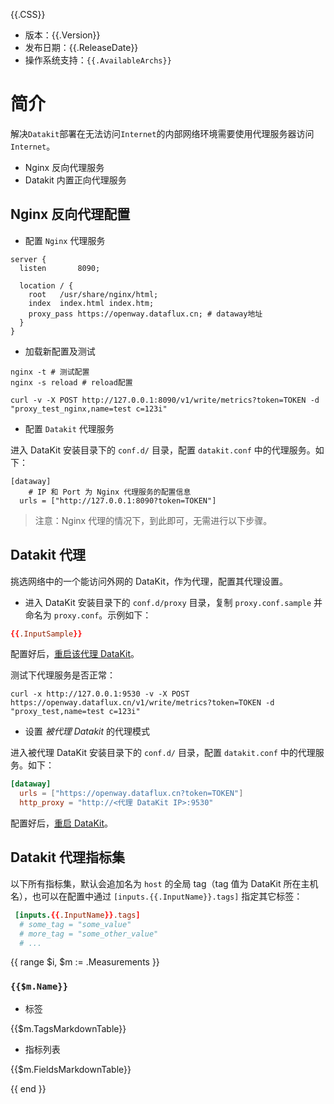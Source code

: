 {{.CSS}}

- 版本：{{.Version}}
- 发布日期：{{.ReleaseDate}}
- 操作系统支持：`{{.AvailableArchs}}`

# 简介

解决`Datakit`部署在无法访问`Internet`的内部网络环境需要使用代理服务器访问`Internet`。

- Nginx 反向代理服务
- Datakit 内置正向代理服务

## Nginx 反向代理配置

- 配置 `Nginx` 代理服务

```
server {
  listen       8090;

  location / {
    root   /usr/share/nginx/html;
    index  index.html index.htm;
    proxy_pass https://openway.dataflux.cn; # dataway地址
  }
}
```

- 加载新配置及测试

```
nginx -t # 测试配置
nginx -s reload # reload配置

curl -v -X POST http://127.0.0.1:8090/v1/write/metrics?token=TOKEN -d "proxy_test_nginx,name=test c=123i"
```

- 配置 `Datakit` 代理服务

进入 DataKit 安装目录下的 `conf.d/` 目录，配置 `datakit.conf` 中的代理服务。如下：

```
[dataway]
	# IP 和 Port 为 Nginx 代理服务的配置信息
  urls = ["http://127.0.0.1:8090?token=TOKEN"]
```

> 注意：Nginx 代理的情况下，到此即可，无需进行以下步骤。

## Datakit 代理

挑选网络中的一个能访问外网的 DataKit，作为代理，配置其代理设置。

- 进入 DataKit 安装目录下的 `conf.d/proxy` 目录，复制 `proxy.conf.sample` 并命名为 `proxy.conf`。示例如下：

```toml
{{.InputSample}}
```

配置好后，[重启该代理 DataKit](datakit-how-to#147762ed)。

测试下代理服务是否正常：

```shell
curl -x http://127.0.0.1:9530 -v -X POST https://openway.dataflux.cn/v1/write/metrics?token=TOKEN -d "proxy_test,name=test c=123i"
```

- 设置 _被代理 Datakit_ 的代理模式

进入被代理 DataKit 安装目录下的 `conf.d/` 目录，配置 `datakit.conf` 中的代理服务。如下：

```toml
[dataway]
  urls = ["https://openway.dataflux.cn?token=TOKEN"]
  http_proxy = "http://<代理 DataKit IP>:9530"
```

配置好后，[重启 DataKit](datakit-how-to#147762ed)。

## Datakit 代理指标集

以下所有指标集，默认会追加名为 `host` 的全局 tag（tag 值为 DataKit 所在主机名），也可以在配置中通过 `[inputs.{{.InputName}}.tags]` 指定其它标签：

```toml
 [inputs.{{.InputName}}.tags]
  # some_tag = "some_value"
  # more_tag = "some_other_value"
  # ...
```

{{ range $i, $m := .Measurements }}

### `{{$m.Name}}`

- 标签

{{$m.TagsMarkdownTable}}

- 指标列表

{{$m.FieldsMarkdownTable}}

{{ end }}
